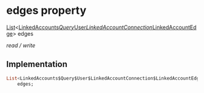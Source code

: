 


# edges property






[List](https://api.dart.dev/stable/2.12.3/dart-core/List-class.html)&lt;[LinkedAccounts$Query$User$LinkedAccountConnection$LinkedAccountEdge](../../package-yonomi_sdk_dart_graphql_accounts_account_queries.graphql/LinkedAccounts$Query$User$LinkedAccountConnection$LinkedAccountEdge-class.md)> edges
  
_read / write_






## Implementation

```dart
List<LinkedAccounts$Query$User$LinkedAccountConnection$LinkedAccountEdge>
    edges;


```







